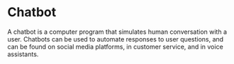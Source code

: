 # Chatbot
A chatbot is a computer program that simulates human conversation with a user. Chatbots can be used to automate responses to user questions, and can be found on social media platforms, in customer service, and in voice assistants. 
